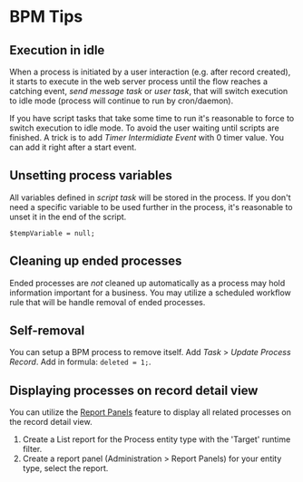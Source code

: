 # BPM Tips

## Execution in idle

When a process is initiated by a user interaction (e.g. after record created), it starts to execute in the web server
process until the flow reaches a catching event, *send message task* or *user task*, that will switch execution to idle mode (process will continue
to run by cron/daemon). 

If you have script tasks that take some time to run it's reasonable to force to switch execution to idle mode.
To avoid the user waiting until scripts are finished. A trick is to add *Timer Intermidiate Event* with 0 timer value.
You can add it right after a start event.

## Unsetting process variables

All variables defined in *script task* will be stored in the process. If you don't need a specific variable to be used further in the process, it's reasonable to unset it in the end of the script.

```
$tempVariable = null;
```

## Cleaning up ended processes

Ended processes are *not* cleaned up automatically as a process may hold information important for a business. You may utilize a scheduled workflow rule that will be handle removal of ended processes.

## Self-removal

You can setup a BPM process to remove itself. Add *Task* > *Update Process Record*. Add in formula: `deleted = 1;`.

## Displaying processes on record detail view

You can utilize the [Report Panels](../user-guide/reports.md#report-panels) feature to display all related processes on the record detail view.

1. Create a List report for the Process entity type with the 'Target' runtime filter.
2. Create a report panel (Administration > Report Panels) for your entity type, select the report.
